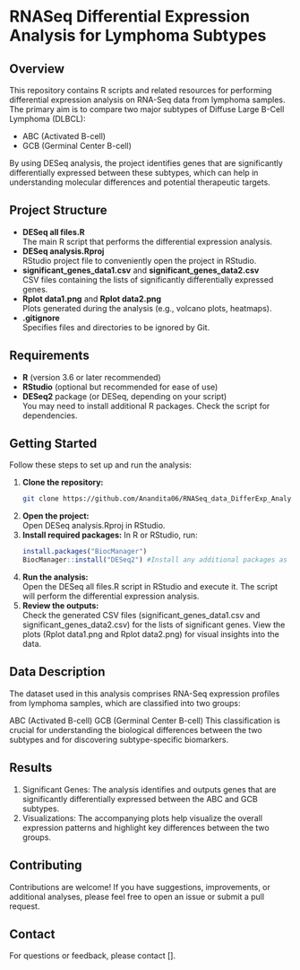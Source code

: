# RNASeq Differential Expression Analysis for Lymphoma Subtypes

## Overview
This repository contains R scripts and related resources for performing differential expression analysis on RNA-Seq data from lymphoma samples. The primary aim is to compare two major subtypes of Diffuse Large B-Cell Lymphoma (DLBCL):

- ABC (Activated B-cell)
- GCB (Germinal Center B-cell)

By using DESeq analysis, the project identifies genes that are significantly differentially expressed between these subtypes, which can help in understanding molecular differences and potential therapeutic targets.

## Project Structure
- **DESeq all files.R**  
  The main R script that performs the differential expression analysis.
- **DESeq analysis.Rproj**  
  RStudio project file to conveniently open the project in RStudio.
- **significant_genes_data1.csv** and **significant_genes_data2.csv**  
  CSV files containing the lists of significantly differentially expressed genes.
- **Rplot data1.png** and **Rplot data2.png**  
  Plots generated during the analysis (e.g., volcano plots, heatmaps).
- **.gitignore**  
  Specifies files and directories to be ignored by Git.

## Requirements
- **R** (version 3.6 or later recommended)
- **RStudio** (optional but recommended for ease of use)
- **DESeq2** package (or DESeq, depending on your script)  
  You may need to install additional R packages. Check the script for dependencies.

## Getting Started
Follow these steps to set up and run the analysis:

1. **Clone the repository:**  
   ```bash
   git clone https://github.com/Anandita06/RNASeq_data_DifferExp_Analysis.git
2. **Open the project:**  
   Open DESeq analysis.Rproj in RStudio.
3. **Install required packages:** In R or RStudio, run:
    ```r
   install.packages("BiocManager")
   BiocManager::install("DESeq2") #Install any additional packages as needed

4. **Run the analysis:**  
   Open the DESeq all files.R script in RStudio and execute it. The script will perform the differential expression analysis.
5. **Review the outputs:**  
   Check the generated CSV files (significant_genes_data1.csv and significant_genes_data2.csv) for the lists of significant genes.
   View the plots (Rplot data1.png and Rplot data2.png) for visual insights into the data.

## Data Description
The dataset used in this analysis comprises RNA-Seq expression profiles from lymphoma samples, which are classified into two groups:

ABC (Activated B-cell)
GCB (Germinal Center B-cell)
This classification is crucial for understanding the biological differences between the two subtypes and for discovering subtype-specific biomarkers.

## Results
1. Significant Genes:
The analysis identifies and outputs genes that are significantly differentially expressed between the ABC and GCB subtypes.
2. Visualizations:
The accompanying plots help visualize the overall expression patterns and highlight key differences between the two groups.

## Contributing
Contributions are welcome! If you have suggestions, improvements, or additional analyses, please feel free to open an issue or submit a pull request.

## Contact
For questions or feedback, please contact [].
